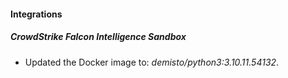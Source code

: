 #### Integrations
##### CrowdStrike Falcon Intelligence Sandbox
- Updated the Docker image to: *demisto/python3:3.10.11.54132*.
